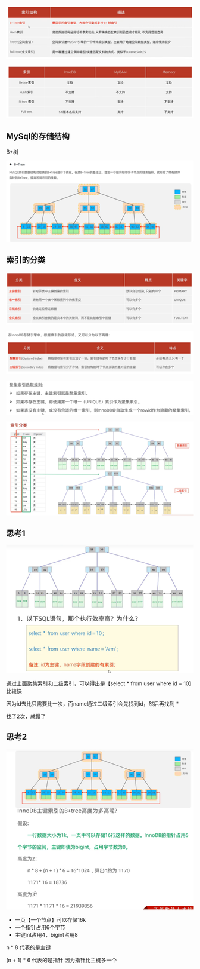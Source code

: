 ![image-20230417141759658](image/Untitled/image-20230417141759658.png)

![image-20230417141906574](image/Untitled/image-20230417141906574.png)



## MySql的存储结构

B+树

![image-20230417142323401](image/Untitled/image-20230417142323401.png)



## 索引的分类

![image-20230417142438416](image/Untitled/image-20230417142438416.png)

![image-20230417142519226](image/Untitled/image-20230417142519226.png)

![image-20230417142739149](image/Untitled/image-20230417142739149.png)

![image-20230417142948544](image/Untitled/image-20230417142948544.png)



## 思考1

![image-20230417143459154](image/Untitled/image-20230417143459154.png)

通过上面聚集索引和二级索引，可以得出是【select * from user where id = 10】比较快

因为id去比只需要比一次，而name通过二级索引会先找到id，然后再找到 * 

找了2次，就慢了



## 思考2

![image-20230417144320927](image/Untitled/image-20230417144320927.png)

* 一页【一个节点】可以存储16k
* 一个指针占用6个字节
* 主键int占用4，bigint占用8

n * 8  代表的是主键

(n + 1) * 6 代表的是指针 因为指针比主键多一个